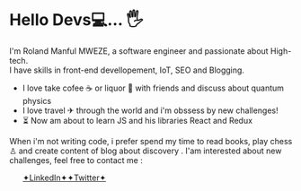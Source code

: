   # Hello Devs💻... 🖐


I'm Roland Manful MWEZE, a software engineer and passionate about High-tech.<br>
I have skills in front-end devellopement, IoT, SEO and Blogging.

  <ul>
   <li>I love take cofee &#9749; or liquor 🥃 with friends and discuss about quantum physics</li>
   <li>I love travel ✈ through the world and i'm obssess by new challenges!</li>
   <li> &#9203; Now am about to learn JS and his libraries React and Redux </li>
  </ul> 
  
When i'm not writing code, i prefer spend my time to read books, play chess ♙ and create content of blog about discovery .
I'am interested about new challenges, feel free to contact me :

<ul>       <a href="https://www.linkedin.com/in/roland-n-mweze-8b1045189/">✦LinkedIn✦</a><a href="https://twitter.com/ManfulMwez">✦Twitter✦ </a></ul>

  
